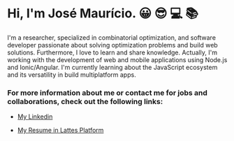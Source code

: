 # Hi, I'm José Maurício. :grinning: :sunglasses: :computer: :books:

I'm a researcher, specialized in combinatorial optimization, and software developer passionate about solving optimization problems and build web solutions. Furthermore, I love to learn and share knowledge. Actually, I'm working with the development of web and mobile applications using Node.js and Ionic/Angular. I'm currently learning about the JavaScript ecosystem and its versatility in build multiplatform apps.

### For more information about me or contact me for jobs and collaborations, check out the following links:

* [My Linkedin](https://www.linkedin.com/in/jos%C3%A9-maur%C3%ADcio-costa-52001583/)

* [My Resume in Lattes Platform](http://lattes.cnpq.br/4348087237433332)
